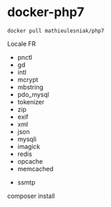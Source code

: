 # docker-php7

`docker pull mathieulesniak/php7`

Locale FR

- pnctl
- gd
- intl
- mcrypt
- mbstring
- pdo_mysql
- tokenizer
- zip
- exif
- xml
- json
- mysqli
- imagick
- redis
- opcache
- memcached

* ssmtp

composer install
